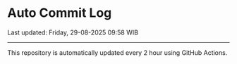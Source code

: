 # Auto Commit Log

Last updated: Friday, 29-08-2025 09:58 WIB

---

This repository is automatically updated every 2 hour using GitHub Actions.
